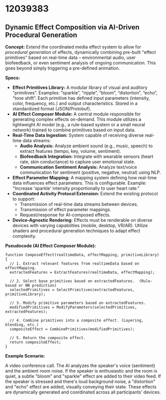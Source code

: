 # 12039383

## Dynamic Effect Composition via AI-Driven Procedural Generation

**Concept:** Extend the coordinated media effect system to allow for *procedural generation* of effects, dynamically combining pre-built "effect primitives" based on real-time data – environmental audio, user biofeedback, or even sentiment analysis of ongoing communication. This goes beyond simply triggering a pre-defined animation.

**Specs:**

*   **Effect Primitives Library:** A modular library of visual and auditory “primitives”. Examples: “sparkle”, “ripple”, “bloom”, “distortion”, “echo”, “tone shift”. Each primitive has defined input parameters (intensity, color, frequency, etc.) and output characteristics. Stored in a standardized format (JSON/Protobuf).
*   **AI Effect Composer Module:** A central module responsible for generating complex effects on-demand. This module utilizes a lightweight AI model (e.g., a rule-based system or a small neural network) trained to combine primitives based on input data.
*   **Real-Time Data Ingestion:** System capable of receiving diverse real-time data streams:
    *   **Audio Analysis:** Analyze ambient sound (e.g., music, speech) to extract features (tempo, key, volume, sentiment).
    *   **Biofeedback Integration:** Integrate with wearable sensors (heart rate, skin conductance) to capture user emotional state.
    *   **Communication Sentiment Analysis:** Analyze text/voice communication for sentiment (positive, negative, neutral) using NLP.
*   **Effect Parameter Mapping:** A mapping system defining how real-time data influences effect parameters. This is configurable. Example: "Increase 'sparkle' intensity proportionally to user heart rate."
*   **Coordinated Activity Protocol Extension:** Extend the existing protocol to support:
    *   Transmission of real-time data streams between devices.
    *   Transmission of effect parameter mappings.
    *   Request/response for AI-composed effects.
*   **Device-Agnostic Rendering:** Effects must be renderable on diverse devices with varying capabilities (mobile, desktop, VR/AR). Utilize shaders and procedural generation techniques to adapt effect complexity.

**Pseudocode (AI Effect Composer Module):**

```
function ComposeEffect(realtimeData, effectMapping, primitiveLibrary) {
  // 1. Extract relevant features from realtimeData based on effectMapping.
  extractedFeatures = ExtractFeatures(realtimeData, effectMapping);

  // 2. Select base primitives based on extractedFeatures.  (Rule-based or NN prediction)
  selectedPrimitives = SelectPrimitives(extractedFeatures, primitiveLibrary);

  // 3. Modify primitive parameters based on extractedFeatures.
  modifiedPrimitives = ModifyParameters(selectedPrimitives, extractedFeatures);

  // 4. Combine primitives into a composite effect. (Layering, blending, etc.)
  compositeEffect = CombinePrimitives(modifiedPrimitives);

  // 5. Return the composite effect.
  return compositeEffect;
}
```

**Example Scenario:**

A video conference call. The AI analyzes the speaker's voice (sentiment) and the ambient room noise. If the speaker is enthusiastic and the room is quiet, a subtle "bloom" and "sparkle" effect are added to their video feed. If the speaker is stressed and there's loud background noise, a "distortion" and "echo" effect are added, visually conveying their state. These effects are dynamically generated and coordinated across all participants' devices.